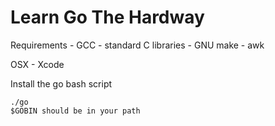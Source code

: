 Learn Go The Hardway
===================

Requirements
	- GCC
	- standard C libraries 
	- GNU make
	- awk

OSX 
	- Xcode

Install the go bash script

	./go
	$GOBIN should be in your path




